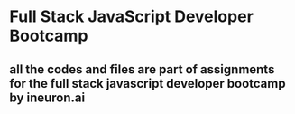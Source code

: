 # Full Stack JavaScript Developer Bootcamp

## all the codes and files are part of assignments for the full stack javascript developer bootcamp by ineuron.ai
